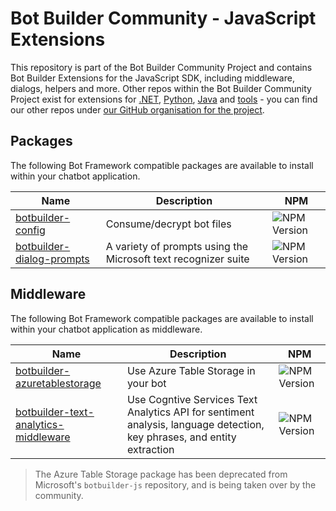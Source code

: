 # Bot Builder Community - JavaScript Extensions

This repository is part of the Bot Builder Community Project and contains Bot Builder Extensions for the JavaScript SDK, including middleware, dialogs, helpers and more. Other repos within the Bot Builder Community Project exist for extensions for [.NET](https://github.com/BotBuilderCommunity/botbuilder-community-dotnet), [Python](https://github.com/BotBuilderCommunity/botbuilder-community-python), [Java](https://github.com/BotBuilderCommunity/botbuilder-community-java) and [tools](https://github.com/BotBuilderCommunity/botbuilder-community-tools) - you can find our other repos under [our GitHub organisation for the project](https://github.com/BotBuilderCommunity/).  

## Packages

The following Bot Framework compatible packages are available to install within your chatbot application.

| Name | Description | NPM |
| ---- | ----------- |-----|
| [botbuilder-config](libraries/botbuilder-config/README.md) | Consume/decrypt bot files | ![NPM Version](https://img.shields.io/badge/npm-0.5.1-red.svg) |
| [botbuilder-dialog-prompts](libraries/botbuilder-dialogs-prompts/README.md) | A variety of prompts using the Microsoft text recognizer suite | ![NPM Version](https://img.shields.io/badge/npm-0.1.0-red.svg) |

## Middleware

The following Bot Framework compatible packages are available to install within your chatbot application as middleware.

| Name | Description | NPM |
| ---- | ----------- |-------|
| [botbuilder-azuretablestorage](libraries/botbuilder-azurestablestorage/README.md) | Use Azure Table Storage in your bot | ![NPM Version](https://img.shields.io/badge/npm-0.1.1-red.svg) |
| [botbuilder-text-analytics-middleware](libraries/botbuilder-text-analytics-middleware/README.md) | Use Cogntive Services Text Analytics API for sentiment analysis, language detection, key phrases, and entity extraction | ![NPM Version](https://img.shields.io/badge/npm-0.1.2-red.svg) |

> The Azure Table Storage package has been deprecated from Microsoft's `botbuilder-js` repository, and is being taken over by the community.
